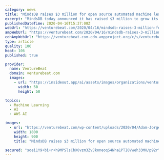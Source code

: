 ```yaml
---
category: news
title: "MindsDB raises $3 million for open source automated machine learning"
excerpt: "MindsDB today announced it has raised $3 million to grow its automated machine learning platform made for data scientists to quickly train and deploy models. The open source platform has been downloaded more than 250,000 times through Python pip installs or software with a graphic user interface and has been used by 20,000 developers."
publishedDateTime: 2020-04-16T15:37:00Z
webUrl: "https://venturebeat.com/2020/04/16/mindsdb-raises-3-million-for-open-source-automated-machine-learning/"
ampWebUrl: "https://venturebeat.com/2020/04/16/mindsdb-raises-3-million-for-open-source-automated-machine-learning/amp/"
cdnAmpWebUrl: "https://venturebeat-com.cdn.ampproject.org/c/s/venturebeat.com/2020/04/16/mindsdb-raises-3-million-for-open-source-automated-machine-learning/amp/"
type: article
quality: 106
heat: 106
published: true

provider:
  name: VentureBeat
  domain: venturebeat.com
  images:
    - url: "https://insideout.app/ai/assets/images/organizations/venturebeat.com-50x50.jpg"
      width: 50
      height: 50

topics:
  - Machine Learning
  - AI
  - AWS AI

images:
  - url: "https://venturebeat.com/wp-content/uploads/2020/04/Adam-Jorge-YCombinator.jpg?fit=1800%2C900&strip=all"
    width: 1800
    height: 900
    title: "MindsDB raises $3 million for open source automated machine learning"

secured: "soei1Y9+bi+r+h9MPSlsCbX0vzm3ZvJkoneoqS4Nha1PTI0Vweh33MX/p92rYpyoyJQwSZSZ1DT38CEwuhRJ3tExHIlz/aXPxPkV6M+NEVa3ExrxaEqdM5WzNv1jRGEgM+7BzQ/fNjifW+WJYIKd37xwSlH7t3SmcyoUQCBdL6B45Ma3G2FG2wPIHn3Jitdph5jh/ujzhXfbEwQHIMDb3buTLlXw4J45FCgRAbXlf63DXczLkENPrEukB5qOETQ5LKB3aK0rOEm8AX3+9RSmzhVY6+Y64DYOKsxHEpcx2HLWPOB4FBdAoGdsmI3LFc5ZVK5ftTZuP9gRDbIqbU3RaVFscvxG0Zu2dl7aILCSRdo5zelGbboyBm2iTEcuAjFOhyPQHdQDTpp4LAmnXS2pZpNrqaErHfw0Ud0Ta8OBx3G20YtBv3rUp6NbUX1lWKYok7oWNBmFUGezYdqFehSGmcGFnTtnUrZ91L9kk5fqmzA=;ZXFazkklFWh5nUGUsOOMJQ=="
---
```



